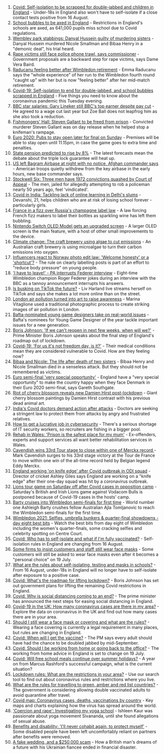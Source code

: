 1. [Covid: Self-isolation to be scrapped for double-jabbed and children in England](https://www.bbc.co.uk/news/uk-57733276) - Under-18s in England also won't have to self-isolate if a close contact tests positive from 16 August.
2. [School bubbles to be axed in England](https://www.bbc.co.uk/news/education-57736739) - Restrictions in England's schools are axed, as 641,000 pupils miss school due to Covid regulations.
3. [Wembley park stabbings: Danyal Hussein guilty of murdering sisters](https://www.bbc.co.uk/news/uk-england-london-57721663) - Danyal Hussein murdered Nicole Smallman and Bibaa Henry in a "demonic deal", his trial heard.
4. [Rape victims still face police phone trawl, says commissioner](https://www.bbc.co.uk/news/education-57738550) - Government proposals are a backward step for rape victims, says Dame Vera Baird.
5. [Raducanu feeling better after Wimbledon retirement](https://www.bbc.co.uk/sport/tennis/57737252) - Emma Raducanu says the "whole experience" of her run to the Wimbledon fourth round "caught up" with her but is now "feeling better" after her mid-match retirement.
6. [Covid-19: Self-isolation to end for double-jabbed, and school bubbles scrapped in England](https://www.bbc.co.uk/news/uk-57741732) - Five things you need to know about the coronavirus pandemic this Tuesday evening.
7. [BBC star salaries: Gary Lineker still BBC's top earner despite pay cut](https://www.bbc.co.uk/news/entertainment-arts-57722068) - He agreed to a wage cut last year but Zoe Ball does not leapfrog him as she also took a reduction.
8. [Fishmongers' Hall: Steven Gallant to be freed from prison](https://www.bbc.co.uk/news/uk-england-london-57742691) - Convicted murderer Steven Gallant was on day release when he helped stop a knifeman's rampage.
9. [Euro 2020: Pubs to stay open later for final on Sunday](https://www.bbc.co.uk/news/uk-politics-57736417) - Premises will be able to stay open until 11.15pm, in case the game goes to extra time and penalties.
10. [State pension predicted to rise by 8%](https://www.bbc.co.uk/news/business-57734805) - The latest forecasts mean the debate about the triple lock guarantee will heat up.
11. [US left Bagram Airbase at night with no notice, Afghan commander says](https://www.bbc.co.uk/news/world-asia-57682290) - American troops quietly withdrew from the key airbase in the early hours, new base commander says.
12. [Stockwell Six: Three men have 1972 convictions quashed by Court of Appeal](https://www.bbc.co.uk/news/uk-england-london-57735027) - The men, jailed for allegedly attempting to rob a policeman nearly 50 years ago, feel 'vindicated'.
13. [Covid in India: Tackling lack of online learning in Delhi's slums](https://www.bbc.co.uk/news/newsbeat-57671944) - Devanshi, 21, helps children who are at risk of losing school forever - particularly girls.
14. [France in a fizz over Russia's champagne label law](https://www.bbc.co.uk/news/world-europe-57733684) - A law forcing French fizz makers to label their bottles as sparkling wine has left them bubbling.
15. [Nintendo Switch OLED Model gets an upgraded screen](https://www.bbc.co.uk/news/technology-57734949) - A larger OLED screen is the main feature, with a host of other small improvements to the device.
16. [Climate change: The craft brewery using algae to cut emissions](https://www.bbc.co.uk/news/world-australia-57675513) - An Australian craft brewery is using microalgae to turn their carbon emissions into oxygen.
17. [Influencers react to Norway photo edit law: 'Welcome honesty' or a 'shortcut'?](https://www.bbc.co.uk/news/newsbeat-57721080) - The rule on clearly labelling posts is part of an effort to "reduce body pressure" on young people.
18. ['I have to leave!' - PA interrupts Federer interview](https://www.bbc.co.uk/sport/av/tennis/57739072) - Eight-time Wimbledon champion Roger Federer jokes during an interview with the BBC as a tannoy announcement interrupts his answers.
19. [Is busking on TikTok the future?](https://www.bbc.co.uk/news/entertainment-arts-57728507) - Liv Harland live streams herself on TikTok and says she makes a lot more online than on the street.
20. [London air pollution turned into art to raise awareness](https://www.bbc.co.uk/news/in-pictures-56986767) - Marina Vitaglione used a traditional photographic process to create striking images of air pollution in London.
21. [Bafta-nominated young game designers take on real-world issues](https://www.bbc.co.uk/news/uk-england-dorset-57688109) - Bafta's nominees for Young Game Designer of the year tackle important issues for a new generation.
22. [Boris Johnson: 'If we can't reopen in next few weeks, when will we?'](https://www.bbc.co.uk/news/uk-57728217) - Prime Minister Boris Johnson speaks about the final step of England's roadmap out of lockdown.
23. [Covid-19: 'For us it's not freedom day, is it?'](https://www.bbc.co.uk/news/uk-57643063) - Their medical conditions mean they are considered vulnerable to Covid. How are they feeling now?
24. [Bibaa and Nicole: The life after death of two sisters](https://www.bbc.co.uk/news/uk-england-london-57679755) - Bibaa Henry and Nicole Smallman died in a senseless attack. But they should not be remembered as victims.
25. [Euro semi-final 'very special opportunity'](https://www.bbc.co.uk/sport/football/57725655) - England have a "very special opportunity" to make the country happy when they face Denmark in their Euro 2020 semi-final, says Gareth Southgate.
26. [Riot of cherry blossom reveals new Damien Hirst post-lockdown](https://www.bbc.co.uk/news/world-europe-57720365) - Giant cherry blossom paintings by Damien Hirst contrast with his previous dead animal art.
27. [India's Covid doctors demand action after attacks](https://www.bbc.co.uk/news/world-asia-india-57648320) - Doctors are seeking a stringent law to protect them from attacks by angry and frustrated relatives.
28. [How to get a lucrative job in cybersecurity](https://www.bbc.co.uk/news/business-57663096) - There's a serious shortage of IT security workers, so recruiters are fishing in a bigger pool.
29. [Rehab in Wales: 'Prison is the safest place for my mum'](https://www.bbc.co.uk/news/uk-wales-57720484) - Ex-offenders, experts and support services all want better rehabilitation services in Wales.
30. [Cavendish wins 33rd Tour stage to close within one of Merckx record ](https://www.bbc.co.uk/sport/cycling/57729678) - Mark Cavendish surges to his 33rd stage victory at the Tour de France to move within one win of the all-time record held by Belgian legend Eddy Merckx.
31. [England working 'on knife edge' after Covid outbreak in ODI squad](https://www.bbc.co.uk/sport/cricket/57739919) - Director of cricket Ashley Giles says England are working on a "knife edge" after their one-day squad was hit by a coronavirus outbreak.
32. [Lions tour game on Saturday off after Covid cases in opposition camp](https://www.bbc.co.uk/sport/rugby-union/57741576) - Saturday's British and Irish Lions game against Vodacom Bulls is postponed because of Covid-19 cases in the hosts' camp.
33. [Barty cruises into Wimbledon semi-finals for first time](https://www.bbc.co.uk/sport/tennis/57737313) - World number one Ashleigh Barty crushes fellow Australian Ajla Tomljanovic to reach the Wimbledon semi-finals for the first time.
34. [Wimbledon 2021: Selfies, umbrella bunkers & quarter-final showdowns - day eight best bits](https://www.bbc.co.uk/sport/av/tennis/57742552) - Watch the best bits from day eight of Wimbledon including the women's quarter-finals, some cracking selfies and celebrity spotting on Centre Court.
35. [Covid: Who has to self-isolate and what if I'm fully vaccinated?](https://www.bbc.co.uk/news/explainers-54239922) - Self-isolation rules in England are changing from 16 August.
36. [Some firms to insist customers and staff still wear face masks](https://www.bbc.co.uk/news/business-57677159) - Some customers will still be asked to wear face masks even after it becomes a "personal choice" on 19 July.
37. [What are the rules about self-isolating, testing and masks in schools?](https://www.bbc.co.uk/news/education-51643556) - From 16 August, under-18s in England will no longer have to self-isolate after exposure to a positive case.
38. [Covid: What's the roadmap for lifting lockdown?](https://www.bbc.co.uk/news/explainers-52530518) - Boris Johnson has set out government plans for lifting the remaining Covid restrictions in England.
39. [Covid: Why is social distancing coming to an end?](https://www.bbc.co.uk/news/uk-51506729) - The prime minister has announced the next steps for easing social distancing in England.
40. [Covid-19 in the UK: How many coronavirus cases are there in my area?](https://www.bbc.co.uk/news/uk-51768274) - Explore the data on coronavirus in the UK and find out how many cases there are in your area.
41. [Should I still wear a face mask or covering and what are the rules?](https://www.bbc.co.uk/news/health-51205344) - Wearing a face covering is currently a legal requirement in many places, but rules are changing in England.
42. [Covid: When will I get the vaccine?](https://www.bbc.co.uk/news/health-55045639) - The PM says every adult should have had the chance to be doubled jabbed by mid-September.
43. [Covid: Should I be working from home or going back to the office?](https://www.bbc.co.uk/news/business-52567567) - The working from home advice in England is set to change on 19 July.
44. [Covid: Will free school meals continue over summer holidays?](https://www.bbc.co.uk/news/explainers-53053337) - A year on from Marcus Rashford's successful campaign, what is the current situation?
45. [Lockdown rules: What are the restrictions in your area?](https://www.bbc.co.uk/news/uk-54373904) - Use our search tool to find out about coronavirus rules and restrictions where you live.
46. [What are the rules for travelling to green, amber and red list countries?](https://www.bbc.co.uk/news/explainers-52544307) - The government is considering allowing double vaccinated adults to avoid quarantine after travel.
47. [Covid map: Coronavirus cases, deaths, vaccinations by country](https://www.bbc.co.uk/news/world-51235105) - Key maps and charts explaining how the virus has spread around the world.
48. ['Coercion and rape': Investigating my yoga school](https://www.bbc.co.uk/news/world-asia-india-57400014) - Ishleen Kaur was passionate about yoga movement Sivananda, until she found allegations of sexual abuse.
49. [Benefits and disability: 'I'll never cohabit again, to protect myself'](https://www.bbc.co.uk/news/disability-57482418) - Some disabled people have been left uncomfortably reliant on partners after benefits were removed.
50. [A fake wedding, and a $250,000 scam](https://www.bbc.co.uk/news/world-europe-57358241) - How a British man's dreams of a future with his Ukrainian fiancee ended in financial disaster.
